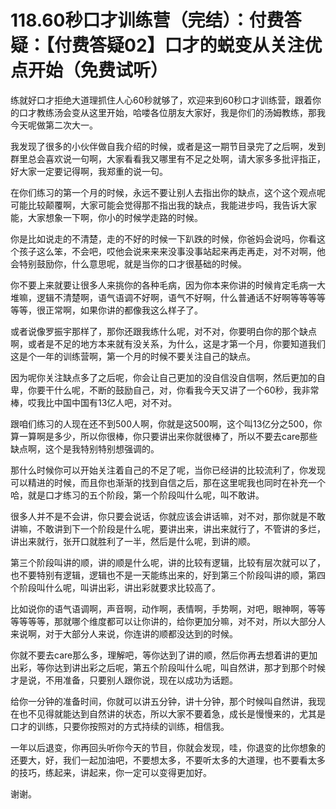 # 118.60秒口才训练营（完结）：付费答疑：【付费答疑02】口才的蜕变从关注优点开始（免费试听）

练就好口才拒绝大道理抓住人心60秒就够了，欢迎来到60秒口才训练营，跟着你的口才教练汤会变从这里开始，哈喽各位朋友大家好，我是你们的汤姆教练，那我今天呢做第二次大一。

我发现了很多的小伙伴做自我介绍的时候，或者是这一期节目录完了之后啊，发到群里总会喜欢说一句啊，大家看看我又哪里有不足之处啊，请大家多多批评指正，好大家一定要记得啊，我郑重的说一句。

在你们练习的第一个月的时候，永远不要让别人去指出你的缺点，这个这个观点呢可能比较颠覆啊，大家可能会觉得那不指出我的缺点，我能进步吗，我告诉大家能，大家想象一下啊，你小的时候学走路的时候。

你是比如说走的不清楚，走的不好的时候一下趴跌的时候，你爸妈会说吗，你看这个孩子这么笨，不会吧，哎他会说来来来没事没事站起来再走再走，对不对啊，他会特别鼓励你，什么意思呢，就是当你的口才很基础的时候。

你不要上来就要让很多人来挑你的各种毛病，因为你本来你讲的时候肯定毛病一大堆嘛，逻辑不清楚啊，语气语调不好啊，语气不好啊，什么普通话不好啊等等等等等等，很正常啊，如果你讲的都像我这么样子了。

或者说像罗振宇那样了，那你还跟我练什么呢，对不对，你要明白你的那个缺点啊，或者是不足的地方本来就有没关系，为什么，这是才第一个月，你要知道我们这是个一年的训练营啊，第一个月的时候不要关注自己的缺点。

因为呢你关注缺点多了之后呢，你会让自己更加的没自信没自信啊，然后更加的自卑，你要干什么呢，不断的鼓励自己，对，你看我今天又讲了一个60秒，我非常棒，哎我比中国中国有13亿人吧，对不对。

跟咱们练习的人现在还不到500人啊，你就是这500啊，这个叫13亿分之500，你算一算啊是多少，所以你很棒，你只要讲出来你就很棒了，所以不要去care那些缺点啊，这个是我特别特别想强调的。

那什么时候你可以开始关注着自己的不足了呢，当你已经讲的比较流利了，你发现可以精进的时候，而且你也渐渐的找到自信之后，那在这里呢我也同时在补充一个哈，就是口才练习的五个阶段，第一个阶段叫什么呢，叫不敢讲。

很多人并不是不会讲，你只要会说话，你就应该会讲话嘛，对不对，那你就是不敢讲嘛，不敢讲到下一个阶段是什么呢，要讲出来，讲出来就行了，不管讲的多烂，讲出来就行，张开口就胜利了一半，然后是什么呢，到讲的顺。

第三个阶段叫讲的顺，讲的顺是什么呢，讲的比较有逻辑，比较有层次就可以了，也不要特别有逻辑，逻辑也不是一天能练出来的，好到第三个阶段叫讲的顺，第四个阶段叫什么呢，叫讲出彩，讲出彩就要求比较高了。

比如说你的语气语调啊，声音啊，动作啊，表情啊，手势啊，对吧，眼神啊，等等等等等等，那就哪个维度都可以让你讲的，给你更加分嘛，对不对，所以大部分人来说啊，对于大部分人来说，你连讲的顺都没达到的时候。

你就不要去care那么多，理解吧，等你达到了讲的顺，然后你再去想着讲的更加出彩，等你达到讲出彩之后呢，第五个阶段叫什么呢，叫自然讲，那才到那个时候才是说，不用准备，只要别人跟你说，现在以成功为话题。

给你一分钟的准备时间，你就可以讲五分钟，讲十分钟，那个时候叫自然讲，我现在也不见得就能达到自然讲的状态，所以大家不要着急，成长是慢慢来的，尤其是口才的训练，只要你按照对的方式持续的训练，相信我。

一年以后退变，你再回头听你今天的节目，你就会发现，哇，你退变的比你想象的还要大，好，我们一起加油吧，不要想太多，不要听太多的大道理，也不要看太多的技巧，练起来，讲起来，你一定可以变得更加好。

谢谢。